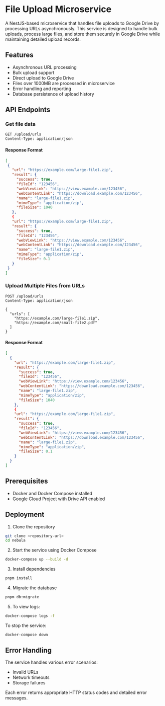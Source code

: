 # File Upload Microservice

A NestJS-based microservice that handles file uploads to Google Drive by processing URLs asynchronously. This service is designed to handle bulk uploads, process large files, and store them securely in Google Drive while maintaining detailed upload records.

## Features

- Asynchronous URL processing
- Bulk upload support
- Direct upload to Google Drive
- Files over 1000MB are processed in microservice
- Error handling and reporting
- Database persistence of upload history

## API Endpoints

### Get file data

```http
GET /upload/urls
Content-Type: application/json
```

#### Response Format

```json
[
 {
   "url": "https://example.com/large-file1.zip",
   "result": {
     "success": true,
     "fileId": "123456",
     "webViewLink": "https://view.example.com/123456",
     "webContentLink": "https://download.example.com/123456",
     "name": "large-file1.zip",
     "mimeType": "application/zip",
     "fileSize": 1040
   },
   {
   "url": "https://example.com/large-file1.zip",
   "result": {
     "success": true,
     "fileId": "123456",
     "webViewLink": "https://view.example.com/123456",
     "webContentLink": "https://download.example.com/123456",
     "name": "large-file1.zip",
     "mimeType": "application/zip",
     "fileSize": 0.1
   }
 }
]
```

### Upload Multiple Files from URLs

```http
POST /upload/urls
Content-Type: application/json

{
  "urls": [
    "https://example.com/large-file1.zip",
    "https://example.com/small-file2.pdf"
  ]
}
```

#### Response Format

```json
[
  {
    "url": "https://example.com/large-file1.zip",
    "result": {
      "success": true,
      "fileId": "123456",
      "webViewLink": "https://view.example.com/123456",
      "webContentLink": "https://download.example.com/123456",
      "name": "large-file1.zip",
      "mimeType": "application/zip",
      "fileSize": 1040
    },
    {
    "url": "https://example.com/large-file1.zip",
    "result": {
      "success": true,
      "fileId": "123456",
      "webViewLink": "https://view.example.com/123456",
      "webContentLink": "https://download.example.com/123456",
      "name": "large-file1.zip",
      "mimeType": "application/zip",
      "fileSize": 0.1
    }
  }
]
```

## Prerequisites

- Docker and Docker Compose installed
- Google Cloud Project with Drive API enabled

## Deployment

1. Clone the repository

```bash
git clone <repository-url>
cd nebula
```

2. Start the service using Docker Compose

```bash
docker-compose up --build -d
```

3. Install dependencies

```bash
pnpm install
```

4. Migrate the database

```bash
pnpm db:migrate
```

5. To view logs:

```bash
docker-compose logs -f
```

To stop the service:

```bash
docker-compose down
```

## Error Handling

The service handles various error scenarios:

- Invalid URLs
- Network timeouts
- Storage failures

Each error returns appropriate HTTP status codes and detailed error messages.
